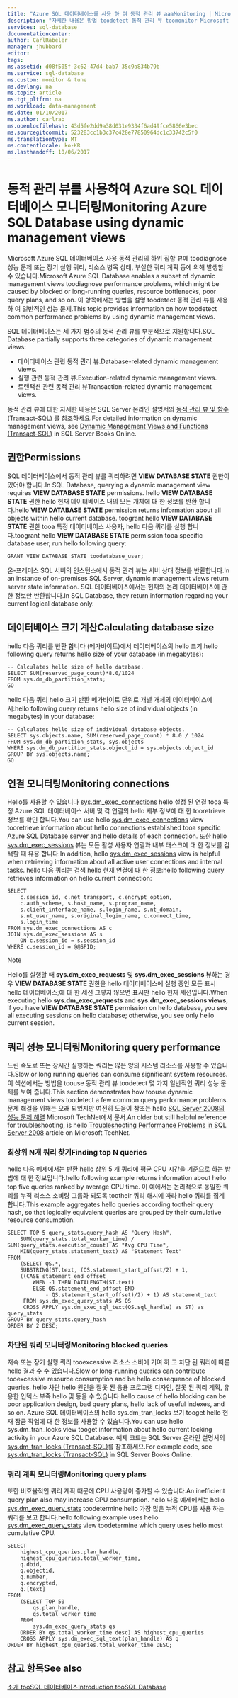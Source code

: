 ```yaml
---
title: "Azure SQL 데이터베이스를 사용 하 여 동적 관리 뷰 aaaMonitoring | Microsoft Docs"
description: "자세한 내용은 방법 toodetect 동적 관리 뷰 toomonitor Microsoft Azure SQL 데이터베이스를 사용 하 여 일반적인 성능 문제를 진단 하 고 있습니다."
services: sql-database
documentationcenter: 
author: CarlRabeler
manager: jhubbard
editor: 
tags: 
ms.assetid: d08f505f-3c62-47d4-bab7-35c9a834b79b
ms.service: sql-database
ms.custom: monitor & tune
ms.devlang: na
ms.topic: article
ms.tgt_pltfrm: na
ms.workload: data-management
ms.date: 01/10/2017
ms.author: carlrab
ms.openlocfilehash: 43d5fe2dd9a38d031e9334f6ad49fce5866e3bec
ms.sourcegitcommit: 523283cc1b3c37c428e77850964dc1c33742c5f0
ms.translationtype: MT
ms.contentlocale: ko-KR
ms.lasthandoff: 10/06/2017
---
```

# <a name="monitoring-azure-sql-database-using-dynamic-management-views"></a><span data-ttu-id="51343-103">동적 관리 뷰를 사용하여 Azure SQL 데이터베이스 모니터링</span><span class="sxs-lookup"><span data-stu-id="51343-103">Monitoring Azure SQL Database using dynamic management views</span></span>
<span data-ttu-id="51343-104">Microsoft Azure SQL 데이터베이스 사용 동적 관리의 하위 집합 뷰에 toodiagnose 성능 문제 또는 장기 실행 쿼리, 리소스 병목 상태, 부실한 쿼리 계획 등에 의해 발생할 수 있습니다.</span><span class="sxs-lookup"><span data-stu-id="51343-104">Microsoft Azure SQL Database enables a subset of dynamic management views toodiagnose performance problems, which might be caused by blocked or long-running queries, resource bottlenecks, poor query plans, and so on.</span></span> <span data-ttu-id="51343-105">이 항목에서는 방법을 설명 toodetect 동적 관리 뷰를 사용 하 여 일반적인 성능 문제.</span><span class="sxs-lookup"><span data-stu-id="51343-105">This topic provides information on how toodetect common performance problems by using dynamic management views.</span></span>

<span data-ttu-id="51343-106">SQL 데이터베이스는 세 가지 범주의 동적 관리 뷰를 부분적으로 지원합니다.</span><span class="sxs-lookup"><span data-stu-id="51343-106">SQL Database partially supports three categories of dynamic management views:</span></span>

* <span data-ttu-id="51343-107">데이터베이스 관련 동적 관리 뷰.</span><span class="sxs-lookup"><span data-stu-id="51343-107">Database-related dynamic management views.</span></span>
* <span data-ttu-id="51343-108">실행 관련 동적 관리 뷰.</span><span class="sxs-lookup"><span data-stu-id="51343-108">Execution-related dynamic management views.</span></span>
* <span data-ttu-id="51343-109">트랜잭션 관련 동적 관리 뷰</span><span class="sxs-lookup"><span data-stu-id="51343-109">Transaction-related dynamic management views.</span></span>

<span data-ttu-id="51343-110">동적 관리 뷰에 대한 자세한 내용은 SQL Server 온라인 설명서의 [동적 관리 뷰 및 함수(Transact-SQL)](https://msdn.microsoft.com/library/ms188754.aspx) 를 참조하세요.</span><span class="sxs-lookup"><span data-stu-id="51343-110">For detailed information on dynamic management views, see [Dynamic Management Views and Functions (Transact-SQL)](https://msdn.microsoft.com/library/ms188754.aspx) in SQL Server Books Online.</span></span>

## <a name="permissions"></a><span data-ttu-id="51343-111">권한</span><span class="sxs-lookup"><span data-stu-id="51343-111">Permissions</span></span>
<span data-ttu-id="51343-112">SQL 데이터베이스에서 동적 관리 뷰를 쿼리하려면 **VIEW DATABASE STATE** 권한이 있어야 합니다.</span><span class="sxs-lookup"><span data-stu-id="51343-112">In SQL Database, querying a dynamic management view requires **VIEW DATABASE STATE** permissions.</span></span> <span data-ttu-id="51343-113">hello **VIEW DATABASE STATE** 권한 hello 현재 데이터베이스 내의 모든 개체에 대 한 정보를 반환 합니다.</span><span class="sxs-lookup"><span data-stu-id="51343-113">hello **VIEW DATABASE STATE** permission returns information about all objects within hello current database.</span></span>
<span data-ttu-id="51343-114">toogrant hello **VIEW DATABASE STATE** 권한 tooa 특정 데이터베이스 사용자, hello 다음 쿼리를 실행 합니다.</span><span class="sxs-lookup"><span data-stu-id="51343-114">toogrant hello **VIEW DATABASE STATE** permission tooa specific database user, run hello following query:</span></span>

```GRANT VIEW DATABASE STATE toodatabase_user; ```

<span data-ttu-id="51343-115">온-프레미스 SQL 서버의 인스턴스에서 동적 관리 뷰는 서버 상태 정보를 반환합니다.</span><span class="sxs-lookup"><span data-stu-id="51343-115">In an instance of on-premises SQL Server, dynamic management views return server state information.</span></span> <span data-ttu-id="51343-116">SQL 데이터베이스에서는 현재의 논리 데이터베이스에 관한 정보만 반환합니다.</span><span class="sxs-lookup"><span data-stu-id="51343-116">In SQL Database, they return information regarding your current logical database only.</span></span>

## <a name="calculating-database-size"></a><span data-ttu-id="51343-117">데이터베이스 크기 계산</span><span class="sxs-lookup"><span data-stu-id="51343-117">Calculating database size</span></span>
<span data-ttu-id="51343-118">hello 다음 쿼리를 반환 합니다 (메가바이트)에서 데이터베이스의 hello 크기.</span><span class="sxs-lookup"><span data-stu-id="51343-118">hello following query returns hello size of your database (in megabytes):</span></span>

```
-- Calculates hello size of hello database.
SELECT SUM(reserved_page_count)*8.0/1024
FROM sys.dm_db_partition_stats;
GO
```

<span data-ttu-id="51343-119">hello 다음 쿼리 hello 크기 반환 메가바이트 단위로 개별 개체의 데이터베이스에서:</span><span class="sxs-lookup"><span data-stu-id="51343-119">hello following query returns hello size of individual objects (in megabytes) in your database:</span></span>

```
-- Calculates hello size of individual database objects.
SELECT sys.objects.name, SUM(reserved_page_count) * 8.0 / 1024
FROM sys.dm_db_partition_stats, sys.objects
WHERE sys.dm_db_partition_stats.object_id = sys.objects.object_id
GROUP BY sys.objects.name;
GO
```

## <a name="monitoring-connections"></a><span data-ttu-id="51343-120">연결 모니터링</span><span class="sxs-lookup"><span data-stu-id="51343-120">Monitoring connections</span></span>
<span data-ttu-id="51343-121">Hello를 사용할 수 있습니다 [sys.dm_exec_connections](https://msdn.microsoft.com/library/ms181509.aspx) hello 설정 된 연결 tooa 특정 Azure SQL 데이터베이스 서버 및 각 연결의 hello 세부 정보에 대 한 tooretrieve 정보를 확인 합니다.</span><span class="sxs-lookup"><span data-stu-id="51343-121">You can use hello [sys.dm_exec_connections](https://msdn.microsoft.com/library/ms181509.aspx) view tooretrieve information about hello connections established tooa specific Azure SQL Database server and hello details of each connection.</span></span> <span data-ttu-id="51343-122">또한 hello [sys.dm_exec_sessions](https://msdn.microsoft.com/library/ms176013.aspx) 뷰는 모든 활성 사용자 연결과 내부 태스크에 대 한 정보를 검색할 때 유용 합니다.</span><span class="sxs-lookup"><span data-stu-id="51343-122">In addition, hello [sys.dm_exec_sessions](https://msdn.microsoft.com/library/ms176013.aspx) view is helpful when retrieving information about all active user connections and internal tasks.</span></span>
<span data-ttu-id="51343-123">hello 다음 쿼리는 검색 hello 현재 연결에 대 한 정보:</span><span class="sxs-lookup"><span data-stu-id="51343-123">hello following query retrieves information on hello current connection:</span></span>

```
SELECT
    c.session_id, c.net_transport, c.encrypt_option,
    c.auth_scheme, s.host_name, s.program_name,
    s.client_interface_name, s.login_name, s.nt_domain,
    s.nt_user_name, s.original_login_name, c.connect_time,
    s.login_time
FROM sys.dm_exec_connections AS c
JOIN sys.dm_exec_sessions AS s
    ON c.session_id = s.session_id
WHERE c.session_id = @@SPID;
```

> [!NOTE]
> <span data-ttu-id="51343-124">Hello를 실행할 때 **sys.dm_exec_requests** 및 **sys.dm_exec_sessions 뷰**하는 경우 **VIEW DATABASE STATE** 권한을 hello 데이터베이스에 실행 중인 모든 표시 hello 데이터베이스;에 대 한 세션 그렇지 않으면 표시만 hello 현재 세션입니다.</span><span class="sxs-lookup"><span data-stu-id="51343-124">When executing hello **sys.dm_exec_requests** and **sys.dm_exec_sessions views**, if you have **VIEW DATABASE STATE** permission on hello database, you see all executing sessions on hello database; otherwise, you see only hello current session.</span></span>
> 
> 

## <a name="monitoring-query-performance"></a><span data-ttu-id="51343-125">쿼리 성능 모니터링</span><span class="sxs-lookup"><span data-stu-id="51343-125">Monitoring query performance</span></span>
<span data-ttu-id="51343-126">느린 속도로 또는 장시간 실행하는 쿼리는 많은 양의 시스템 리소스를 사용할 수 있습니다.</span><span class="sxs-lookup"><span data-stu-id="51343-126">Slow or long running queries can consume significant system resources.</span></span> <span data-ttu-id="51343-127">이 섹션에서는 방법을 toouse 동적 관리 뷰 toodetect 몇 가지 일반적인 쿼리 성능 문제를 보여 줍니다.</span><span class="sxs-lookup"><span data-stu-id="51343-127">This section demonstrates how toouse dynamic management views toodetect a few common query performance problems.</span></span> <span data-ttu-id="51343-128">문제 해결을 위해는 오래 되었지만 여전히 도움이 참조는 hello [SQL Server 2008의 성능 문제 해결](http://download.microsoft.com/download/D/B/D/DBDE7972-1EB9-470A-BA18-58849DB3EB3B/TShootPerfProbs2008.docx) Microsoft TechNet에서 문서.</span><span class="sxs-lookup"><span data-stu-id="51343-128">An older but still helpful reference for troubleshooting, is hello [Troubleshooting Performance Problems in SQL Server 2008](http://download.microsoft.com/download/D/B/D/DBDE7972-1EB9-470A-BA18-58849DB3EB3B/TShootPerfProbs2008.docx) article on Microsoft TechNet.</span></span>

### <a name="finding-top-n-queries"></a><span data-ttu-id="51343-129">최상위 N개 쿼리 찾기</span><span class="sxs-lookup"><span data-stu-id="51343-129">Finding top N queries</span></span>
<span data-ttu-id="51343-130">hello 다음 예제에서는 반환 hello 상위 5 개 쿼리에 평균 CPU 시간을 기준으로 하는 방법에 대 한 정보입니다.</span><span class="sxs-lookup"><span data-stu-id="51343-130">hello following example returns information about hello top five queries ranked by average CPU time.</span></span> <span data-ttu-id="51343-131">이 예에서는 논리적으로 동일한 쿼리를 누적 리소스 소비량 그룹화 되도록 tootheir 쿼리 해시에 따라 hello 쿼리를 집계 합니다.</span><span class="sxs-lookup"><span data-stu-id="51343-131">This example aggregates hello queries according tootheir query hash, so that logically equivalent queries are grouped by their cumulative resource consumption.</span></span>

```
SELECT TOP 5 query_stats.query_hash AS "Query Hash",
    SUM(query_stats.total_worker_time) / SUM(query_stats.execution_count) AS "Avg CPU Time",
    MIN(query_stats.statement_text) AS "Statement Text"
FROM
    (SELECT QS.*,
    SUBSTRING(ST.text, (QS.statement_start_offset/2) + 1,
    ((CASE statement_end_offset
        WHEN -1 THEN DATALENGTH(ST.text)
        ELSE QS.statement_end_offset END
            - QS.statement_start_offset)/2) + 1) AS statement_text
     FROM sys.dm_exec_query_stats AS QS
     CROSS APPLY sys.dm_exec_sql_text(QS.sql_handle) as ST) as query_stats
GROUP BY query_stats.query_hash
ORDER BY 2 DESC;
```

### <a name="monitoring-blocked-queries"></a><span data-ttu-id="51343-132">차단된 쿼리 모니터링</span><span class="sxs-lookup"><span data-stu-id="51343-132">Monitoring blocked queries</span></span>
<span data-ttu-id="51343-133">저속 또는 장기 실행 쿼리 tooexcessive 리소스 소비에 기여 하 고 차단 된 쿼리에 따른 hello 결과 수 수 있습니다.</span><span class="sxs-lookup"><span data-stu-id="51343-133">Slow or long-running queries can contribute tooexcessive resource consumption and be hello consequence of blocked queries.</span></span> <span data-ttu-id="51343-134">hello 차단 hello 원인을 잘못 된 응용 프로그램 디자인, 잘못 된 쿼리 계획, 유용한 인덱스 부족 hello 및 등을 수 있습니다.</span><span class="sxs-lookup"><span data-stu-id="51343-134">hello cause of hello blocking can be poor application design, bad query plans, hello lack of useful indexes, and so on.</span></span> <span data-ttu-id="51343-135">Azure SQL 데이터베이스의 hello sys.dm_tran_locks 보기 tooget hello 현재 잠금 작업에 대 한 정보를 사용할 수 있습니다.</span><span class="sxs-lookup"><span data-stu-id="51343-135">You can use hello sys.dm_tran_locks view tooget information about hello current locking activity in your Azure SQL Database.</span></span> <span data-ttu-id="51343-136">예제 코드는 SQL Server 온라인 설명서의 [sys.dm_tran_locks (Transact-SQL)](https://msdn.microsoft.com/library/ms190345.aspx)를 참조하세요.</span><span class="sxs-lookup"><span data-stu-id="51343-136">For example code, see [sys.dm_tran_locks (Transact-SQL)](https://msdn.microsoft.com/library/ms190345.aspx) in SQL Server Books Online.</span></span>

### <a name="monitoring-query-plans"></a><span data-ttu-id="51343-137">쿼리 계획 모니터링</span><span class="sxs-lookup"><span data-stu-id="51343-137">Monitoring query plans</span></span>
<span data-ttu-id="51343-138">또한 비효율적인 쿼리 계획 때문에 CPU 사용량이 증가할 수 있습니다.</span><span class="sxs-lookup"><span data-stu-id="51343-138">An inefficient query plan also may increase CPU consumption.</span></span> <span data-ttu-id="51343-139">hello 다음 예제에서는 hello [sys.dm_exec_query_stats](https://msdn.microsoft.com/library/ms189741.aspx) toodetermine hello 가장 많은 누적 CPU를 사용 하는 쿼리를 보고 합니다.</span><span class="sxs-lookup"><span data-stu-id="51343-139">hello following example uses hello [sys.dm_exec_query_stats](https://msdn.microsoft.com/library/ms189741.aspx) view toodetermine which query uses hello most cumulative CPU.</span></span>

```
SELECT
    highest_cpu_queries.plan_handle,
    highest_cpu_queries.total_worker_time,
    q.dbid,
    q.objectid,
    q.number,
    q.encrypted,
    q.[text]
FROM
    (SELECT TOP 50
        qs.plan_handle,
        qs.total_worker_time
    FROM
        sys.dm_exec_query_stats qs
    ORDER BY qs.total_worker_time desc) AS highest_cpu_queries
    CROSS APPLY sys.dm_exec_sql_text(plan_handle) AS q
ORDER BY highest_cpu_queries.total_worker_time DESC;
```

## <a name="see-also"></a><span data-ttu-id="51343-140">참고 항목</span><span class="sxs-lookup"><span data-stu-id="51343-140">See also</span></span>
[<span data-ttu-id="51343-141">소개 tooSQL 데이터베이스</span><span class="sxs-lookup"><span data-stu-id="51343-141">Introduction tooSQL Database</span></span>](sql-database-technical-overview.md)

